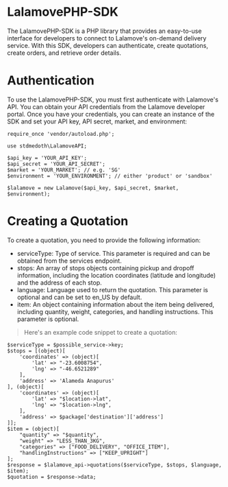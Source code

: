 # LalamovePHP-SDK

The LalamovePHP-SDK is a PHP library that provides an easy-to-use interface for developers to connect to Lalamove's on-demand delivery service. With this SDK, developers can authenticate, create quotations, create orders, and retrieve order details.

# Authentication

To use the LalamovePHP-SDK, you must first authenticate with Lalamove's API. You can obtain your API credentials from the Lalamove developer portal. Once you have your credentials, you can create an instance of the SDK and set your API key, API secret, market, and environment:

```
require_once 'vendor/autoload.php';

use stdmedoth\LalamoveAPI;

$api_key = 'YOUR_API_KEY';
$api_secret = 'YOUR_API_SECRET';
$market = 'YOUR_MARKET'; // e.g. 'SG'
$environment = 'YOUR_ENVIRONMENT'; // either 'product' or 'sandbox'

$lalamove = new Lalamove($api_key, $api_secret, $market, $environment);
```

# Creating a Quotation

To create a quotation, you need to provide the following information:

- serviceType: Type of service. This parameter is required and can be obtained from the services endpoint.
- stops: An array of stops objects containing pickup and dropoff information, including the location coordinates (latitude and longitude) and the address of each stop.
- language: Language used to return the quotation. This parameter is optional and can be set to en_US by default.
- item: An object containing information about the item being delivered, including quantity, weight, categories, and handling instructions. This parameter is optional.

> Here's an example code snippet to create a quotation:

```
$serviceType = $possible_service->key;
$stops = [(object)[
    'coordinates' => (object)[
        'lat' => "-23.6008754",
        'lng' => "-46.6521289"
    ],
    'address' => 'Alameda Anapurus'
], (object)[
    'coordinates' => (object)[
        'lat' => "$location->lat",
        'lng' => "$location->lng",
    ],
    'address' => $package['destination']['address']
]];
$item = (object)[
    "quantity" => "$quantity",
    "weight" => "LESS_THAN_3KG",
    "categories" => ["FOOD_DELIVERY", "OFFICE_ITEM"],
    "handlingInstructions" => ["KEEP_UPRIGHT"]
];
$response = $lalamove_api->quotations($serviceType, $stops, $language, $item);
$quotation = $response->data;

```
